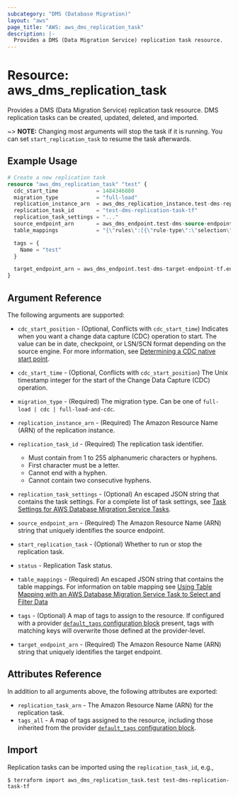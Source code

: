 ```yaml
---
subcategory: "DMS (Database Migration)"
layout: "aws"
page_title: "AWS: aws_dms_replication_task"
description: |-
  Provides a DMS (Data Migration Service) replication task resource.
---
```


# Resource: aws_dms_replication_task

Provides a DMS (Data Migration Service) replication task resource. DMS replication tasks can be created, updated, deleted, and imported.

~> **NOTE:** Changing most arguments will stop the task if it is running. You can set `start_replication_task` to resume the task afterwards.

## Example Usage

```terraform
# Create a new replication task
resource "aws_dms_replication_task" "test" {
  cdc_start_time            = 1484346880
  migration_type            = "full-load"
  replication_instance_arn  = aws_dms_replication_instance.test-dms-replication-instance-tf.replication_instance_arn
  replication_task_id       = "test-dms-replication-task-tf"
  replication_task_settings = "..."
  source_endpoint_arn       = aws_dms_endpoint.test-dms-source-endpoint-tf.endpoint_arn
  table_mappings            = "{\"rules\":[{\"rule-type\":\"selection\",\"rule-id\":\"1\",\"rule-name\":\"1\",\"object-locator\":{\"schema-name\":\"%\",\"table-name\":\"%\"},\"rule-action\":\"include\"}]}"

  tags = {
    Name = "test"
  }

  target_endpoint_arn = aws_dms_endpoint.test-dms-target-endpoint-tf.endpoint_arn
}
```

## Argument Reference

The following arguments are supported:

* `cdc_start_position` - (Optional, Conflicts with `cdc_start_time`) Indicates when you want a change data capture (CDC) operation to start. The value can be in date, checkpoint, or LSN/SCN format depending on the source engine. For more information, see [Determining a CDC native start point](https://docs.aws.amazon.com/dms/latest/userguide/CHAP_Task.CDC.html#CHAP_Task.CDC.StartPoint.Native).
* `cdc_start_time` - (Optional, Conflicts with `cdc_start_position`) The Unix timestamp integer for the start of the Change Data Capture (CDC) operation.
* `migration_type` - (Required) The migration type. Can be one of `full-load | cdc | full-load-and-cdc`.
* `replication_instance_arn` - (Required) The Amazon Resource Name (ARN) of the replication instance.
* `replication_task_id` - (Required) The replication task identifier.

    - Must contain from 1 to 255 alphanumeric characters or hyphens.
    - First character must be a letter.
    - Cannot end with a hyphen.
    - Cannot contain two consecutive hyphens.

* `replication_task_settings` - (Optional) An escaped JSON string that contains the task settings. For a complete list of task settings, see [Task Settings for AWS Database Migration Service Tasks](https://docs.aws.amazon.com/dms/latest/userguide/CHAP_Tasks.CustomizingTasks.TaskSettings.html).
* `source_endpoint_arn` - (Required) The Amazon Resource Name (ARN) string that uniquely identifies the source endpoint.
* `start_replication_task` - (Optional) Whether to run or stop the replication task.
* `status` - Replication Task status.
* `table_mappings` - (Required) An escaped JSON string that contains the table mappings. For information on table mapping see [Using Table Mapping with an AWS Database Migration Service Task to Select and Filter Data](https://docs.aws.amazon.com/dms/latest/userguide/CHAP_Tasks.CustomizingTasks.TableMapping.html)
* `tags` - (Optional) A map of tags to assign to the resource. If configured with a provider [`default_tags` configuration block](https://registry.terraform.io/providers/hashicorp/aws/latest/docs#default_tags-configuration-block) present, tags with matching keys will overwrite those defined at the provider-level.
* `target_endpoint_arn` - (Required) The Amazon Resource Name (ARN) string that uniquely identifies the target endpoint.

## Attributes Reference

In addition to all arguments above, the following attributes are exported:

* `replication_task_arn` - The Amazon Resource Name (ARN) for the replication task.
* `tags_all` - A map of tags assigned to the resource, including those inherited from the provider [`default_tags` configuration block](https://registry.terraform.io/providers/hashicorp/aws/latest/docs#default_tags-configuration-block).

## Import

Replication tasks can be imported using the `replication_task_id`, e.g.,

```
$ terraform import aws_dms_replication_task.test test-dms-replication-task-tf
```
